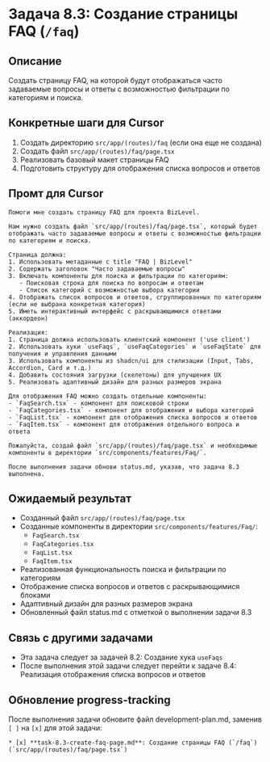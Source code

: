 # Задача 8.3: Создание страницы FAQ (`/faq`)

## Описание
Создать страницу FAQ, на которой будут отображаться часто задаваемые вопросы и ответы с возможностью фильтрации по категориям и поиска.


## Конкретные шаги для Cursor
1. Создать директорию `src/app/(routes)/faq` (если она еще не создана)
2. Создать файл `src/app/(routes)/faq/page.tsx`
3. Реализовать базовый макет страницы FAQ
4. Подготовить структуру для отображения списка вопросов и ответов

## Промт для Cursor
```
Помоги мне создать страницу FAQ для проекта BizLevel.

Нам нужно создать файл `src/app/(routes)/faq/page.tsx`, который будет отображать часто задаваемые вопросы и ответы с возможностью фильтрации по категориям и поиска.

Страница должна:
1. Использовать метаданные с title "FAQ | BizLevel"
2. Содержать заголовок "Часто задаваемые вопросы"
3. Включать компоненты для поиска и фильтрации по категориям:
   - Поисковая строка для поиска по вопросам и ответам
   - Список категорий с возможностью выбора категории
4. Отображать список вопросов и ответов, сгруппированных по категориям (если не выбрана конкретная категория)
5. Иметь интерактивный интерфейс с раскрывающимися ответами (аккордеон)

Реализация:
1. Страница должна использовать клиентский компонент ('use client')
2. Использовать хуки `useFaqs`, `useFaqCategories` и `useFaqState` для получения и управления данными
3. Использовать компоненты из shadcn/ui для стилизации (Input, Tabs, Accordion, Card и т.д.)
4. Добавить состояния загрузки (скелетоны) для улучшения UX
5. Реализовать адаптивный дизайн для разных размеров экрана

Для отображения FAQ можно создать отдельные компоненты:
- `FaqSearch.tsx` - компонент для поисковой строки
- `FaqCategories.tsx` - компонент для отображения и выбора категорий
- `FaqList.tsx` - компонент для отображения списка вопросов и ответов
- `FaqItem.tsx` - компонент для отображения отдельного вопроса и ответа

Пожалуйста, создай файл `src/app/(routes)/faq/page.tsx` и необходимые компоненты в директории `src/components/features/Faq/`.

После выполнения задачи обнови status.md, указав, что задача 8.3 выполнена.
```

## Ожидаемый результат
- Созданный файл `src/app/(routes)/faq/page.tsx`
- Созданные компоненты в директории `src/components/features/Faq/`:
  - `FaqSearch.tsx`
  - `FaqCategories.tsx`
  - `FaqList.tsx`
  - `FaqItem.tsx`
- Реализованная функциональность поиска и фильтрации по категориям
- Отображение списка вопросов и ответов с раскрывающимися блоками
- Адаптивный дизайн для разных размеров экрана
- Обновленный файл status.md с отметкой о выполнении задачи 8.3

## Связь с другими задачами
- Эта задача следует за задачей 8.2: Создание хука `useFaqs`
- После выполнения этой задачи следует перейти к задаче 8.4: Реализация отображения списка вопросов и ответов

## Обновление progress-tracking
После выполнения задачи обновите файл development-plan.md, заменив `[ ]` на `[x]` для этой задачи:
```
* [x] **task-8.3-create-faq-page.md**: Создание страницы FAQ (`/faq`) (`src/app/(routes)/faq/page.tsx`)
```
